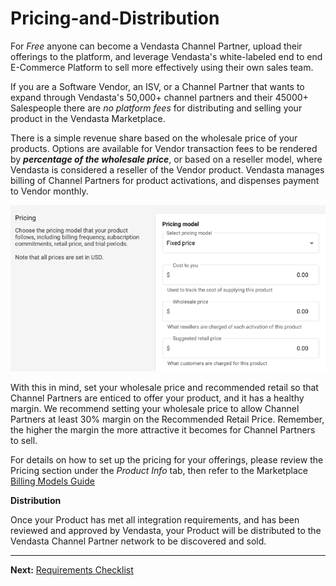 # Pricing-and-Distribution

For _Free_ anyone can become a Vendasta Channel Partner, upload their offerings to the platform, and leverage Vendasta's white-labeled end to end E-Commerce Platform to sell more effectively using their own sales team. 

If you are a Software Vendor, an ISV, or a Channel Partner that wants to expand through Vendasta's 50,000+ channel partners and their 45000+ Salespeople there are _no platform fees_ for distributing and selling your product in the Vendasta Marketplace.

There is a simple revenue share based on the wholesale price of your products. Options are available for Vendor transaction fees to be rendered by _**percentage of the wholesale price**_, or based on a reseller model, where Vendasta is considered a reseller of the Vendor product. Vendasta manages billing of Channel Partners for product activations, and dispenses payment to Vendor monthly.

![product wholesale price](../../assets/images/pricing/wholesale_price.png)

With this in mind, set your wholesale price and recommended retail so that Channel Partners are enticed to offer your product, and it has a healthy margin.  We recommend setting your wholesale price to allow Channel Partners at least 30% margin on the Recommended Retail Price. Remember, the higher the margin the more attractive it becomes for Channel Partners to sell.

For details on how to set up the pricing for your offerings, please review the Pricing section under the _Product Info_ tab, then refer to the Marketplace <a href="https://docs.google.com/document/d/1NL_u4CFMoBw0p1t3UKvyQJsd6f-UX51Qj92P0wvvA2M/edit" target="_blank">Billing Models Guide</a>

**Distribution**

Once your Product has met all integration requirements, and has been reviewed and approved by Vendasta, your Product will be distributed to the Vendasta Channel Partner network to be discovered and sold.

---
**Next:** [Requirements Checklist](./integration_requirements.md)